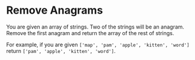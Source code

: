 # Remove Anagrams

You are given an array of strings. Two of the strings will be an anagram. Remove the first anagram and return the array of the rest of strings.

For example, if you are given `['map', 'pam', 'apple', 'kitten', 'word']` return `['pam', 'apple', 'kitten', 'word']`.
